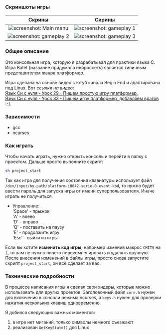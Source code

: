 ### Скриншоты игры
Скрины | Скрины
:--------------:|:--------------:
![screenshot: Main menu](https://github.com/OtryvnoyKalendar/Console-Platformer/blob/main/screenshots/screenshot%201.png) | ![screenshot: gameplay 1](https://github.com/OtryvnoyKalendar/Console-Platformer/blob/main/screenshots/screenshot%202.png)
![screenshot: gameplay 2](https://github.com/OtryvnoyKalendar/Console-Platformer/blob/main/screenshots/screenshot%204.png) | ![screenshot: gameplay 3](https://github.com/OtryvnoyKalendar/Console-Platformer/blob/main/screenshots/screenshot%205.png)

### Общее описание
Это консольная игра, которую я разрабатывал для практики языка C. Игра Batet (название придумала нейроссеть) является типичным представителем жанра платформер.

Игра сделана на основе видео с ютуб канала Begin End и адаптирована под Linux. Вот *ссылки на видео*:  
[Язык Си с нуля - Урок 29 - Пишем простую игру платформер](https://www.youtube.com/watch?v=7sTPrktLLBo&list=PLBOPkQsFLCR2DWRY74L03FmbRtz_Yy73_&index=30),  
[Язык Си с нуля - Урок 33 - Пишем игру платформер, добавляем врагов :-)](https://www.youtube.com/watch?v=8QDgZ3GNlt8&list=PLBOPkQsFLCR2DWRY74L03FmbRtz_Yy73_&index=34).

### Зависимости
- gcc
- ncurses

### Как играть
Чтобы начать играть, нужно открыть консоль и перейти в папку с проектом. Дальше просто выполните скрипт:
```sh
sh project_start
```
Так как игра для получения состояния клавиатуры использует файл `/dev/input/by-path/platform-i8042-serio-0-event-kbd`, то нужно будет ввести пароль для запуска игры от имени суперпользователя. Иначе играть не получиться.

- Управление:  
'Space' - прыжок  
'A' - влево  
'D' - вправо  
'Q' - поставить на паузу  
'E' - продолжить игру  
'Esc' - выйти из игры  

Если вы хотите **изменить код игры**, например изменив макрос `CHITS` на `1`, то вам не нужно ничего перекомпелировать и удалять вручную. После внесения изменений в файлы игры, просто снова запустите скрипт `project_start`, он всё сделает за вас.

### Технические подробности
В процессе написания игры я сделал свои хидеры, которые можно использовать для других проектов. Заголовочный файл `core.h` нужен для включения в консоли режима ncurses, а `keys.h` нужен для проверки нажатия нескольких клавиш одновременно.

Я добился следующих важных моментов:
1. в игре нет миганий, только символы немного съезжают
2. реализован `GetKeyState()` для Linux
